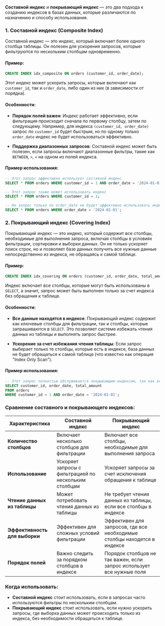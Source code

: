 **Составной индекс** и **покрывающий индекс** — это два подхода к созданию индексов в базах данных, которые различаются по назначению и способу использования.

### 1. **Составной индекс (Composite Index)**
Составной индекс — это индекс, который включает более одного столбца таблицы. Он полезен для ускорения запросов, которые фильтруются по нескольким столбцам одновременно.

#### Пример:
```sql
CREATE INDEX idx_composite ON orders (customer_id, order_date);
```
Этот индекс может ускорить запросы, которые включают как `customer_id`, так и `order_date`, либо один из них (в зависимости от порядка).

#### Особенности:
- **Порядок полей важен**: Индекс работает эффективно, если фильтрация происходит сначала по первому столбцу, затем по следующему. Например, для индекса `(customer_id, order_date)` запрос по `customer_id` будет быстрым, но по одному только `order_date` индекс не будет использоваться эффективно.
  
- **Поддержка диапазонных запросов**: Составной индекс может быть полезен, если запросы включают диапазонные фильтры, такие как `BETWEEN`, `>`, `<` на одном из полей индекса.

#### Пример использования:
```sql
-- Этот запрос эффективно использует составной индекс
SELECT * FROM orders WHERE customer_id = 1 AND order_date = '2024-01-01';

-- Этот запрос также может использовать индекс
SELECT * FROM orders WHERE customer_id = 1;

-- Но запрос только по order_date не будет эффективно использовать индекс
SELECT * FROM orders WHERE order_date = '2024-01-01';
```

### 2. **Покрывающий индекс (Covering Index)**
Покрывающий индекс — это индекс, который содержит все столбцы, необходимые для выполнения запроса, включая столбцы в условиях фильтрации, сортировки и выборки данных. Он не только ускоряет поиск строк, но и позволяет базе данных получить все нужные данные непосредственно из индекса, не обращаясь к самой таблице.

#### Пример:
```sql
CREATE INDEX idx_covering ON orders (customer_id, order_date, total_amount);
```
Индекс включает все столбцы, которые могут быть использованы в `SELECT`, а значит, запрос может быть выполнен только за счет индекса без обращения к таблице.

#### Особенности:
- **Все данные находятся в индексе**: Покрывающий индекс содержит как ключевые столбцы для фильтрации, так и столбцы, которые запрашиваются в `SELECT`. Это позволяет системе избежать чтения данных из таблицы и выполнять запрос быстрее.
  
- **Ускорение за счет избежания чтения таблицы**: Если запрос выбирает только те столбцы, которые есть в индексе, база данных не будет обращаться к самой таблице (что известно как операция "Index Only Scan").

#### Пример использования:
```sql
-- Этот запрос полностью обслуживается покрывающим индексом, так как все необходимые столбцы есть в индексе
SELECT customer_id, order_date, total_amount
FROM orders
WHERE customer_id = 1 AND order_date = '2024-01-01';
```

### Сравнение составного и покрывающего индексов:

| Характеристика                     | Составной индекс                             | Покрывающий индекс                               |
|------------------------------------|----------------------------------------------|-------------------------------------------------|
| **Количество столбцов**            | Включает несколько столбцов для фильтрации   | Включает все столбцы, необходимые для выполнения запроса |
| **Использование**                  | Ускоряет запросы с фильтрацией по нескольким столбцам | Ускоряет запросы за счет исключения обращения к таблице |
| **Чтение данных из таблицы**       | Может потребовать чтения данных из таблицы   | Не требует чтения данных из таблицы, если все столбцы в индексе |
| **Эффективность для выборки**      | Эффективен для сложных условий фильтрации    | Эффективен для запросов, где все необходимые столбцы находятся в индексе |
| **Порядок полей**                  | Важно следить за порядком столбцов в индексе | Порядок столбцов не так важен, если запрос использует все нужные поля |

### Когда использовать:
- **Составной индекс** стоит использовать, если в запросах часто используются фильтры по нескольким столбцам.
- **Покрывающий индекс** стоит использовать, если нужно ускорить запросы, где выборка данных может происходить только из индекса, без необходимости обращаться к таблице.
